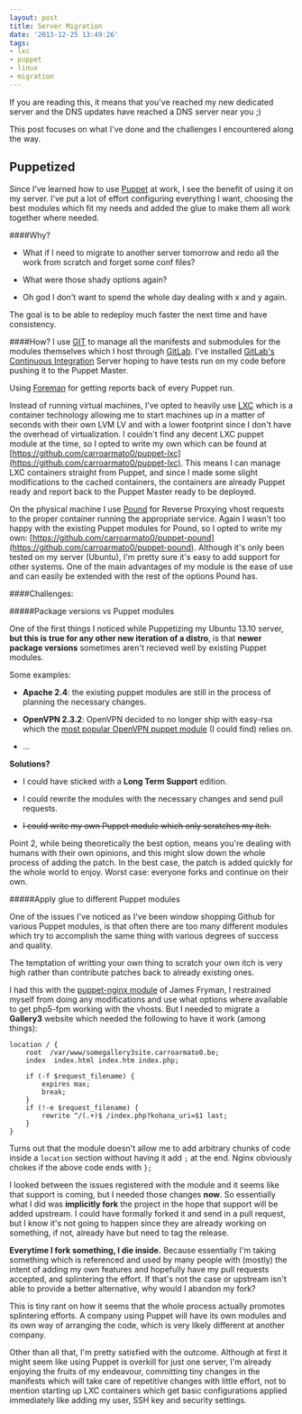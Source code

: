 ```yaml
---
layout: post
title: Server Migration
date: '2013-12-25 13:49:26'
tags:
- lxc
- puppet
- linux
- migration
---
```


If you are reading this, it means that you've reached my new dedicated server and the DNS updates have reached a DNS server near you ;)

This post focuses on what I've done and the challenges I encountered along the way.

Puppetized
---

Since I've learned how to use [Puppet](http://puppetlabs.com/puppet/puppet-open-source) at work, I see the benefit of using it on my server. I've put a lot of effort configuring everything I want, choosing the best modules which fit my needs and added the glue to make them all work together where needed.

####Why? 

* What if I need to migrate to another server tomorrow and redo all the work from scratch and forget some conf files?

* What were those shady options again?

* Oh god I don't want to spend the whole day dealing with x and y again.

The goal is to be able to redeploy much faster the next time and have consistency.

####How?
I use [GIT](http://git-scm.com/) to manage all the manifests and submodules for the modules themselves which I host through [GitLab](http://gitlab.org/).
I've installed [GitLab's Continuous Integration](http://gitlab.org/gitlab-ci/) Server hoping to have tests run on my code before pushing it to the Puppet Master.

Using [Foreman](http://theforeman.org/) for getting reports back of every Puppet run.

Instead of running virtual machines, I've opted to heavily use [LXC](http://linuxcontainers.org/) which is a container technology allowing me to start machines up in a matter of seconds with their own LVM LV and with a lower footprint since I don't have the overhead of virtualization.
I couldn't find any decent LXC puppet module at the time, so I opted to write my own which can be found at [https://github.com/carroarmato0/puppet-lxc](https://github.com/carroarmato0/puppet-lxc).
This means I can manage LXC containers straight from Puppet, and since I made some slight modifications to the cached containers, the containers are already Puppet ready and report back to the Puppet Master ready to be deployed.

On the physical machine I use [Pound](http://www.apsis.ch/pound) for Reverse Proxying vhost requests to the proper container running the appropriate service.
Again I wasn't too happy with the existing Puppet modules for Pound, so I opted to write my own: [https://github.com/carroarmato0/puppet-pound](https://github.com/carroarmato0/puppet-pound).
Although it's only been tested on my server (Ubuntu), I'm pretty sure it's easy to add support for other systems. One of the main advantages of my module is the ease of use and can easily be extended with the rest of the options Pound has.

####Challenges:

#####Package versions vs Puppet modules

One of the first things I noticed while Puppetizing my Ubuntu 13.10 server, **but this is true for any other new iteration of a distro**, is that **newer package versions** sometimes aren't recieved well by existing Puppet modules.

Some examples:  

* **Apache 2.4**: the existing puppet modules are still in the process of planning the necessary changes.

* **OpenVPN 2.3.2**: OpenVPN decided to no longer ship with easy-rsa which the [most popular OpenVPN puppet module](https://github.com/luxflux/puppet-openvpn) (I could find) relies on.

* ...

**Solutions?**

* I could have sticked with a **Long Term Support** edition.

* I could rewrite the modules with the necessary changes and send pull requests.

* ~~I could write my own Puppet module which only scratches my itch.~~

Point 2, while being theoretically the best option, means you're dealing with humans with their own opinions, and this might slow down the whole process of adding the patch. In the best case, the patch is added quickly for the whole world to enjoy. Worst case: everyone forks and continue on their own.

#####Apply glue to different Puppet modules

One of the issues I've noticed as I've been window shopping Github for various Puppet modules, is that often there are too many different modules which try to accomplish the same thing with various degrees of success and quality.

The temptation of writting your own thing to scratch your own itch is very high rather than contribute patches back to already existing ones.

I had this with the [puppet-nginx module](https://github.com/jfryman/puppet-nginx) of James Fryman, I restrained myself from doing any modifications and use what options where available to get php5-fpm working with the vhosts. But I needed to migrate a **Gallery3** website which needed the following to have it work (among things):

	location / {
    	root  /var/www/somegallery3site.carroarmato0.be;
        index  index.html index.htm index.php;
        
        if (-f $request_filename) {
        	expires max;
            break;
        }
        if (!-e $request_filename) {
        	rewrite ^/(.+)$ /index.php?kohana_uri=$1 last;
        }
    }

Turns out that the module doesn't allow me to add arbitrary chunks of code inside a ```location``` section without having it add ```;``` at the end.
Nginx obviously chokes if the above code ends with ```};```

I looked between the issues registered with the module and it seems like that support is coming, but I needed those changes **now**.
So essentially what I did was **implicitly fork** the project in the hope that support will be added upstream. I could have formally forked it and send in a pull request, but I know it's not going to happen since they are already working on something, if not, already have but need to tag the release.

**Everytime I fork something, I die inside.** Because essentially I'm taking something which is referenced and used by many people with (mostly) the intent of adding my own features and hopefully have my pull requests accepted, and splintering the effort. If that's not the case or upstream isn't able to provide a better alternative, why would I abandon my fork?

This is tiny rant on how it seems that the whole process actually promotes splintering efforts. A company using Puppet will have its own modules and its own way of arranging the code, which is very likely different at another company.


Other than all that, I'm pretty satisfied with the outcome. Although at first it might seem like using Puppet is overkill for just one server, I'm already enjoying the fruits of my endeavour, committing tiny changes in the manifests which will take care of repetitive changes with little effort, not to mention starting up LXC containers which get basic configurations applied immediately like adding my user, SSH key and security settings.